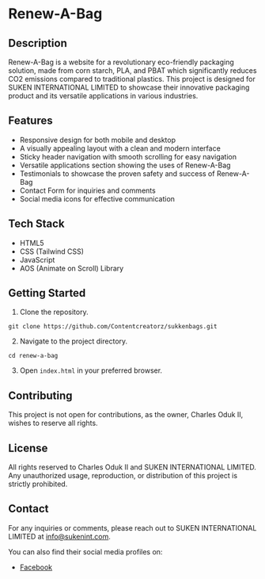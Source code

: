 # Renew-A-Bag

## Description

Renew-A-Bag is a website for a revolutionary eco-friendly packaging solution, made from corn starch, PLA, and PBAT which significantly reduces CO2 emissions compared to traditional plastics. This project is designed for SUKEN INTERNATIONAL LIMITED to showcase their innovative packaging product and its versatile applications in various industries.

## Features

- Responsive design for both mobile and desktop
- A visually appealing layout with a clean and modern interface
- Sticky header navigation with smooth scrolling for easy navigation
- Versatile applications section showing the uses of Renew-A-Bag
- Testimonials to showcase the proven safety and success of Renew-A-Bag
- Contact Form for inquiries and comments
- Social media icons for effective communication

## Tech Stack

- HTML5
- CSS (Tailwind CSS)
- JavaScript
- AOS (Animate on Scroll) Library

## Getting Started

1. Clone the repository.

```
git clone https://github.com/Contentcreatorz/sukkenbags.git
```

2. Navigate to the project directory.

```
cd renew-a-bag
```

3. Open `index.html` in your preferred browser.

## Contributing

This project is not open for contributions, as the owner, Charles Oduk II, wishes to reserve all rights.

## License

All rights reserved to Charles Oduk II and SUKEN INTERNATIONAL LIMITED. Any unauthorized usage, reproduction, or distribution of this project is strictly prohibited.

## Contact

For any inquiries or comments, please reach out to SUKEN INTERNATIONAL LIMITED at [info@sukenint.com](mailto:info@sukenint.com).

You can also find their social media profiles on:

- [Facebook](https://www.facebook.com/pages/suken-international-ltd/211917785492316)
